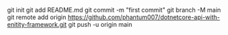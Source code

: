 git init
git add README.md
git commit -m "first commit"
git branch -M main
git remote add origin https://github.com/phantum007/dotnetcore-api-with-enitity-framework.git
git push -u origin main
